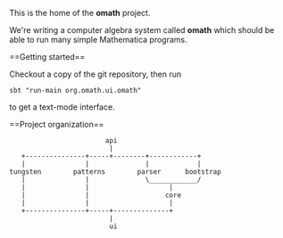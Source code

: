 This is the home of the **omath** project.

We're writing a computer algebra system called **omath** which should be able to run many simple Mathematica programs.

==Getting started==

Checkout a copy of the git repository, then run

    sbt "run-main org.omath.ui.omath"

to get a text-mode interface.

==Project organization==

                            api
                             |
       +---------------+-----+--------+------------+
       |               |              |            |
    tungsten        patterns        parser      bootstrap
       |               |              \____________/
       |               |                    |
       |               |                   core
       |               |                    | 
       +---------------+-----+--------------+
                             |
                             ui
